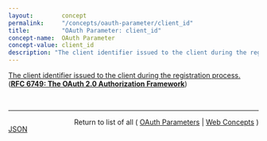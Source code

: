 ```yaml
---
layout:        concept
permalink:     "/concepts/oauth-parameter/client_id"
title:         "OAuth Parameter: client_id"
concept-name:  OAuth Parameter
concept-value: client_id
description: "The client identifier issued to the client during the registration process."
---
```


[The client identifier issued to the client during the registration process.](https://datatracker.ietf.org/doc/html/rfc6749#section-2.3.1 "Read documentation for OAuth Parameter &#34;client_id&#34;") (**[RFC 6749: The OAuth 2.0 Authorization Framework](/specs/IETF/RFC/6749 "The OAuth 2.0 authorization framework enables a third-party application to obtain limited access to an HTTP service, either on behalf of a resource owner by orchestrating an approval interaction between the resource owner and the HTTP service, or by allowing the third-party application to obtain access on its own behalf. This specification replaces and obsoletes the OAuth 1.0 protocol described in RFC 5849.")**)

<br/>
<hr/>

<p style="float : left"><a href="./client_id.json" title="JSON representing this particular Web Concept value">JSON</a></p>
<p style="text-align: right">Return to list of all ( <a href="../oauth-parameter/">OAuth Parameters</a> | <a href="../">Web Concepts</a> )</p>
